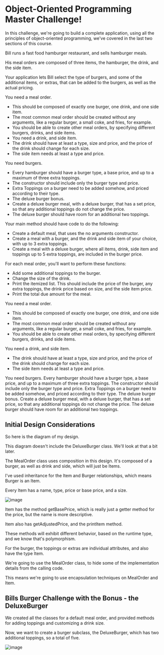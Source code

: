 # Object-Oriented Programming Master Challenge!


In this challenge, we're going to build a complete application, using all the principles of object-oriented programming, we've covered in the last two sections of this course.

Bill runs a fast food hamburger restaurant, and sells hamburger meals.

His meal orders are composed of three items, the hamburger, the drink, and the side item.

Your application lets Bill select the type of burgers, and some of the additional items, or extras, that can be added to the burgers, as well as the actual pricing.

You need a meal order.
- This should be composed of exactly one burger, one drink, and one side item.
- The most common meal order should be created without any arguments, like a regular burger, a small coke, and fries, for example.
- You should be able to create other meal orders, by specifying different burgers, drinks, and side items.
- You need a drink, and side item.
- The drink should have at least a type, size and price, and the price of the drink should change for each size.
- The side item needs at least a type and price.

You need burgers.

- Every hamburger should have a burger type, a base price, and up to a maximum of three extra toppings.
- The constructor should include only the burger type and price.
- Extra Toppings on a burger need to be added somehow, and priced according to their type.
- The deluxe burger bonus.
- Create a deluxe burger meal, with a deluxe burger, that has a set price, so that any additional toppings do not change the price.
- The deluxe burger should have room for an additional two toppings.

Your main method should have code to do the following:

- Create a default meal, that uses the no arguments constructor.
- Create a meal with a burger, and the drink and side item of your choice, with up to 3 extra toppings.
- Create a meal with a deluxe burger, where all items, drink, side item and toppings up to 5 extra toppings, are included in the burger price.

For each meal order, you'll want to perform these functions:

- Add some additional toppings to the burger.
- Change the size of the drink.
- Print the itemized list. This should include the price of the burger, any extra toppings, the drink price based on size, and the side item price.
- Print the total due amount for the meal.

You need a meal order.

- This should be composed of exactly one burger, one drink, and one side item.
- The most common meal order should be created without any arguments, like a regular burger, a small coke, and fries, for example.
- You should be able to create other meal orders, by specifying different burgers, drinks, and side items.

You need a drink, and side item.

- The drink should have at least a type, size and price, and the price of the drink should change for each size.
- The side item needs at least a type and price.

You need burgers.
Every hamburger should have a burger type, a base price, and up to a maximum of three extra toppings.
The constructor should include only the burger type and price.
Extra Toppings on a burger need to be added somehow, and priced according to their type.
The deluxe burger bonus.
Create a deluxe burger meal, with a deluxe burger, that has a set price, so that any additional toppings do not change the price.
The deluxe burger should have room for an additional two toppings.

## Initial Design Considerations

So here is the diagram of my design.

This diagram doesn't include the DeluxeBurger class.  We'll look at that a bit later.

The MealOrder class uses composition in this design. It's composed of a burger, as well as drink and side, which will just be Items.

I've used inheritance for the Item and Burger relationships, which means Burger is an Item.

Every Item has a name, type, price or base price, and a size.


![image](https://github.com/HaleGurpinar/UdemyJava17MasterclassChallenges/assets/106753721/11d6fd3b-9ad2-4928-808d-7ae6c49090b5)

Item has the method getBasePrice, which is really just a getter method for the price, but the name is more descriptive.

Item also has getAdjustedPrice, and the printItem method.

These methods will exhibit different behavior, based on the runtime type, and we know that's polymorphism.

For the burger, the toppings or extras are individual attributes, and also have the type Item.

We're going to use the MealOrder class, to hide some of the implementation details from the calling code.

This means we're going to use encapsulation techniques on MealOrder and Item.

## Bills Burger Challenge with the Bonus - the DeluxeBurger

We created all the classes for a default meal order, and provided methods for adding toppings and customizing a drink size.

Now, we want to create a burger subclass, the DeluxeBurger, which has two additional toppings, so a total of five.

![image](https://github.com/HaleGurpinar/UdemyJava17MasterclassChallenges/assets/106753721/ea18fde6-ed30-4c53-91e0-abd8c797bda4)






